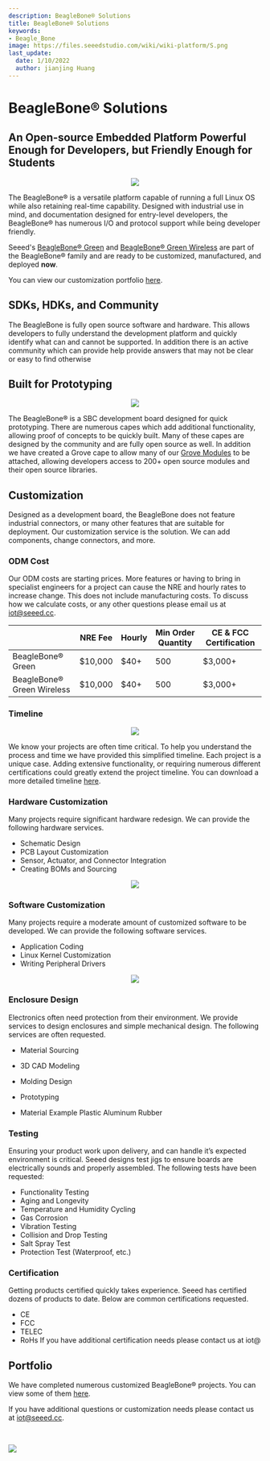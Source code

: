 ```yaml
---
description: BeagleBone® Solutions
title: BeagleBone® Solutions
keywords:
- Beagle_Bone
image: https://files.seeedstudio.com/wiki/wiki-platform/S.png
last_update:
  date: 1/10/2022
  author: jianjing Huang
---
```


# **BeagleBone® Solutions**

## **An Open-source Embedded Platform Powerful Enough for Developers, but Friendly Enough for Students**

<div align="center"><img width="{1000}" src="https://files.seeedstudio.com/wiki/BeagleBoneSolutions/img/BBG_Customization.png" /></div>

The BeagleBone® is a versatile platform capable of running a full Linux OS while also retaining real-time capability. Designed with industrial use in mind, and documentation designed for entry-level developers, the BeagleBone® has numerous I/O and protocol support while being developer friendly.

Seeed's [BeagleBone® Green](https://wiki.seeedstudio.com/BeagleBone_Green/) and [BeagleBone® Green Wireless](https://wiki.seeedstudio.com/BeagleBone_Green_Wireless/) are part of the BeagleBone® family and are ready to be customized, manufactured, and deployed **now**.

You can view our customization portfolio [here](#portfolio).

## **SDKs, HDKs, and Community**

The BeagleBone is fully open source software and hardware. This allows developers to fully understand the development platform and quickly identify what can and cannot be supported. In addition there is an active community which can provide help provide answers that may not be clear or easy to find otherwise

## **Built for Prototyping**

<div align="center"><img width="{1000}" src="https://files.seeedstudio.com/wiki/BeagleBoneSolutions/img/Prototyping.gif" /></div>

The BeagleBone® is a SBC development board designed for quick prototyping.  There are numerous capes which add additional functionality, allowing proof of concepts to be quickly built. Many of these capes are designed by the community and are fully open source as well. In addition we have created a Grove cape to allow many of our [Grove Modules](https://wiki.seeedstudio.com/Grove_System/) to be attached, allowing developers access to 200+ open source modules and their open source libraries.

## **Customization**

Designed as a development board, the BeagleBone does not feature industrial connectors, or many other features that are suitable for deployment. Our customization service is the solution. We can add components, change connectors, and more.

### ODM Cost

Our ODM costs are starting prices. More features or having to bring in specialist engineers for a project can cause the NRE and hourly rates to increase change. This does not include manufacturing costs. To discuss how we calculate costs, or any other questions please email us at iot@seeed.cc.

|                           | NRE Fee | Hourly | Min Order Quantity | CE & FCC Certification |
|---------------------------|---------|--------|--------------------|------------------------|
| BeagleBone® Green          | $10,000 |   $40+ |                500 |                $3,000+ |
| BeagleBone® Green Wireless | $10,000 |   $40+ |                500 |                $3,000+ |

### Timeline

<div align="center"><img width="{1000}" src="https://files.seeedstudio.com/wiki/BeagleBoneSolutions/img/Timeline.png" /></div>

We know your projects are often time critical. To help you understand the process and time we have provided this simplified timeline. Each project is a unique case. Adding extensive functionality, or requiring numerous different certifications could greatly extend the project timeline. You can download a more detailed timeline [here](https://files.seeedstudio.com/wiki/BeagleBoneSolutions/res/ODM_Detailed_Timeline.pdf).

### Hardware Customization

Many projects require significant hardware redesign. We can provide the following hardware services.

- Schematic Design
- PCB Layout Customization
- Sensor, Actuator, and Connector Integration
- Creating BOMs and Sourcing

<div align="center"><img width="{1000}" src="https://files.seeedstudio.com/wiki/BeagleBoneSolutions/img/Hardware.png" /></div>

### Software Customization

Many projects require a moderate amount of customized software to be developed. We can provide the following software services.

- Application Coding
- Linux Kernel Customization
- Writing Peripheral Drivers

<div align="center"><img width="{1000}" src="https://files.seeedstudio.com/wiki/BeagleBoneSolutions/img/Software.png" /></div>

### Enclosure Design

Electronics often need protection from their environment. We provide services to design enclosures and simple mechanical design. The following services are often requested.

- Material Sourcing
- 3D CAD Modeling
- Molding Design
- Prototyping

- Material Example
   Plastic
   Aluminum
   Rubber

### Testing

Ensuring your product work upon delivery, and can handle it’s expected environment is critical. Seeed designs test jigs to ensure boards are electrically sounds and properly assembled. The following tests have been requested:

- Functionality Testing
- Aging and Longevity
- Temperature and Humidity Cycling
- Gas Corrosion
- Vibration Testing
- Collision and Drop Testing
- Salt Spray Test
- Protection Test (Waterproof, etc.)

### Certification

Getting products certified quickly takes experience. Seeed has certified dozens of products to date. Below are common certifications requested.

- CE
- FCC
- TELEC
- RoHs
If you have additional certification needs please contact us at iot@

## Portfolio

We have completed numerous customized BeagleBone® projects. You can view some of them [here](https://community.seeedstudio.com/portfolio).

If you have additional questions or customization needs please contact us at iot@seeed.cc.
<div>
  <br /><p style={{textAlign: 'center'}}><a href="https://www.seeedstudio.com/act-4.html?utm_source=wiki&utm_medium=wikibanner&utm_campaign=newproducts" target="_blank"><img src="https://files.seeedstudio.com/wiki/Wiki_Banner/new_product.jpg" /></a></p>
</div>

